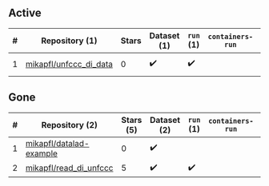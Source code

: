## Active
| # | Repository (1) | Stars | Dataset (1) | `run` (1) | `containers-run` | Last Modified |
| --- | --- | --- | --- | --- | --- | --- |
| 1 | [mikapfl/unfccc_di_data](https://github.com/mikapfl/unfccc_di_data) | 0 | :heavy_check_mark: | :heavy_check_mark: |  | 2024-01-08 15:15:15+00:00 |

## Gone
| # | Repository (2) | Stars (5) | Dataset (2) | `run` (1) | `containers-run` | Last Modified |
| --- | --- | --- | --- | --- | --- | --- |
| 1 | [mikapfl/datalad-example](https://github.com/mikapfl/datalad-example) | 0 | :heavy_check_mark: |  |  | — |
| 2 | [mikapfl/read_di_unfccc](https://github.com/mikapfl/read_di_unfccc) | 5 | :heavy_check_mark: | :heavy_check_mark: |  | — |
